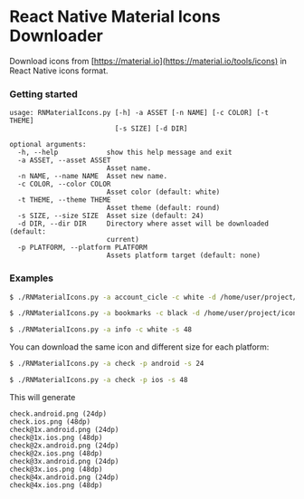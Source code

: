 # React Native Material Icons Downloader

Download icons from [https://material.io](https://material.io/tools/icons) in React Native icons format.

### Getting started
```
usage: RNMaterialIcons.py [-h] -a ASSET [-n NAME] [-c COLOR] [-t THEME]
                          [-s SIZE] [-d DIR]

optional arguments:
  -h, --help            show this help message and exit
  -a ASSET, --asset ASSET
                        Asset name.
  -n NAME, --name NAME  Asset new name.
  -c COLOR, --color COLOR
                        Asset color (default: white)
  -t THEME, --theme THEME
                        Asset theme (default: round)
  -s SIZE, --size SIZE  Asset size (default: 24)
  -d DIR, --dir DIR     Directory where asset will be downloaded (default:
                        current)
  -p PLATFORM, --platform PLATFORM
                        Assets platform target (default: none)

```

### Examples

```sh
$ ./RNMaterialIcons.py -a account_cicle -c white -d /home/user/project/icon
```
```sh
$ ./RNMaterialIcons.py -a bookmarks -c black -d /home/user/project/icon -t baseline -n bookmark
```
```sh
$ ./RNMaterialIcons.py -a info -c white -s 48
```

You can download the same icon and different size for each platform:

```sh
$ ./RNMaterialIcons.py -a check -p android -s 24
```
```sh
$ ./RNMaterialIcons.py -a check -p ios -s 48
```

This will generate
```
check.android.png (24dp)
check.ios.png (48dp)
check@1x.android.png (24dp)
check@1x.ios.png (48dp)
check@2x.android.png (24dp)
check@2x.ios.png (48dp)
check@3x.android.png (24dp)
check@3x.ios.png (48dp)
check@4x.android.png (24dp)
check@4x.ios.png (48dp)
```
